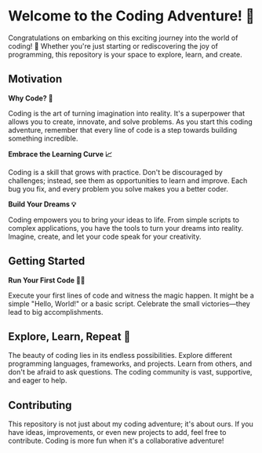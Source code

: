 # Welcome to the Coding Adventure! 🚀

Congratulations on embarking on this exciting journey into the world of coding! 🎉 Whether you're just starting or rediscovering the joy of programming, this repository is your space to explore, learn, and create.

## Motivation

**Why Code? 🌟**

Coding is the art of turning imagination into reality. It's a superpower that allows you to create, innovate, and solve problems. As you start this coding adventure, remember that every line of code is a step towards building something incredible.

**Embrace the Learning Curve 📈**

Coding is a skill that grows with practice. Don't be discouraged by challenges; instead, see them as opportunities to learn and improve. Each bug you fix, and every problem you solve makes you a better coder.

**Build Your Dreams 💡**

Coding empowers you to bring your ideas to life. From simple scripts to complex applications, you have the tools to turn your dreams into reality. Imagine, create, and let your code speak for your creativity.

## Getting Started

**Run Your First Code 🏃‍♀️**

Execute your first lines of code and witness the magic happen. It might be a simple "Hello, World!" or a basic script. Celebrate the small victories—they lead to big accomplishments.

## Explore, Learn, Repeat 🔄

The beauty of coding lies in its endless possibilities. Explore different programming languages, frameworks, and projects. Learn from others, and don't be afraid to ask questions. The coding community is vast, supportive, and eager to help.

## Contributing
This repository is not just about my coding adventure; it's about ours. If you have ideas, improvements, or even new projects to add, feel free to contribute. Coding is more fun when it's a collaborative adventure!

